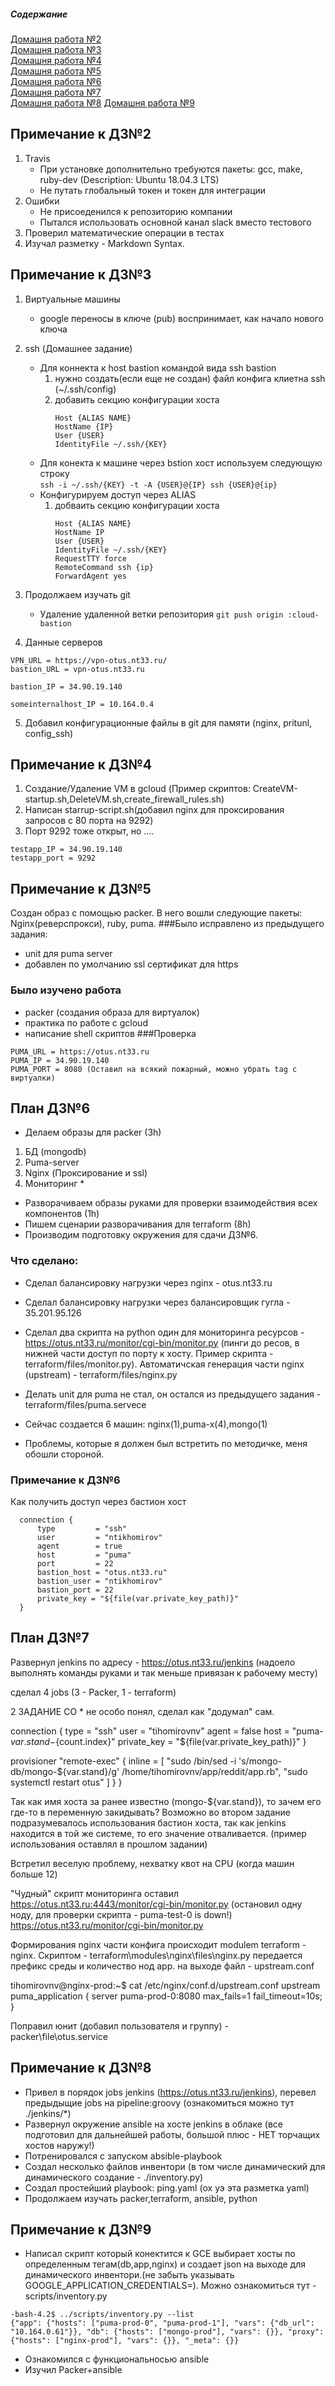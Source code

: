 ##### Содержание
[Домашня работа №2](#HW2)    
[Домашня работа №3](#HW3)    
[Домашня работа №4](#HW4)   
[Домашня работа №5](#HW5)   
[Домашня работа №6](#HW6)        
[Домашня работа №7](#HW7)  
[Домашня работа №8](#HW8) 
[Домашня работа №9](#HW9)  
<a name="HW2"></a>
## Примечание к ДЗ№2
1. Travis
    - При установке дополнительно требуются пакеты: gcc, make, ruby-dev (Description: Ubuntu 18.04.3 LTS)
    - Не путать глобальный токен и токен для интеграции
2. Ошибки
    - Не присоеденился к репозиторию компании
    - Пытался использовать основной канал slack вместо тестового
3. Проверил математические операции в тестах
4. Изучал разметку - Markdown Syntax.

<a name="HW3"></a>
## Примечание к ДЗ№3

1. Виртуальные машины
   - google переносы в ключе (pub) воспринимает, как начало нового ключа
2. ssh (Домашнее задание)
   - Для коннекта к host bastion командой вида ssh bastion
     1. нужно создать(если еще не создан) файл конфига клиетна ssh (~/.ssh/config)
     2. добавить секцию конфигурации хоста  
        ```
        Host {ALIAS NAME}
	    HostName {IP}
	    User {USER}
	    IdentityFile ~/.ssh/{KEY}
        ```
   - Для конекта к машине через bstion хост используем следующую строку   
     `ssh -i ~/.ssh/{KEY} -t -A {USER}@{IP} ssh {USER}@{ip}`
   - Конфигурируем  доступ через ALIAS
     1. добваить секцию конфигурации хоста
        ```
	    Host {ALIAS NAME}
		HostName IP
		User {USER}
		IdentityFile ~/.ssh/{KEY}
		RequestTTY force
		RemoteCommand ssh {ip}
		ForwardAgent yes
        ```
3. Продолжаем изучать git
   - Удаление удаленной ветки репозитория
     `git push origin :cloud-bastion`

4. Данные серверов
```
VPN_URL = https://vpn-otus.nt33.ru/
bastion_URL = vpn-otus.nt33.ru

bastion_IP = 34.90.19.140

someinternalhost_IP = 10.164.0.4

```
5. Добавил конфигурационные файлы в git для памяти (nginx, pritunl, config_ssh)

<a name="HW4"></a>
## Примечание к ДЗ№4
1. Создание/Удаление VM в gcloud (Пример скриптов: CreateVM-startup.sh,DeleteVM.sh,create_firewall_rules.sh)
2. Написан starrup-script.sh(добавил nginx для проксирования запросов с 80 порта на 9292)
3. Порт 9292 тоже открыт, но ....
```
testapp_IP = 34.90.19.140
testapp_port = 9292
```

<a name="HW5"></a>
## Примечание к ДЗ№5
Создан образ с помощью packer.
В него вошли следующие пакеты: Nginx(реверспрокси), ruby, puma.
###Было исправлено из предыдущего задания:
- unit для puma server
- добавлен по умолчанию ssl сертификат для https
### Было изучено работа
- packer (создания образа для виртуалок)
- практика по работе c gcloud
- написание shell скриптов
###Проверка
```
PUMA_URL = https://otus.nt33.ru
PUMA_IP = 34.90.19.140
PUMA_PORT = 8080 (Оставил на всякий пожарный, можно убрать tag c виртуалки)
```
<a name="HW6"></a>
## План ДЗ№6
 - Делаем образы для packer (3h)
 1. БД (mongodb)
 2. Puma-server
 3. Nginx (Проксирование и ssl)
 4. Мониторинг *
 - Разворачиваем образы руками для проверки взаимодействия всех компонентов (1h)
 - Пишем сценарии разворачивания для terraform (8h)
 - Производим подготовку окружения для сдачи ДЗ№6.

### Что сделано:
 - Сделал балансировку нагрузки через nginx - otus.nt33.ru
 - Сделал балансировку нагрузки через балансировщик гугла - 35.201.95.126
 - Сделал два скрипта на python один для мониторинга ресурсов - https://otus.nt33.ru/monitor/cgi-bin/monitor.py  (пинги до ресов, в нижней части доступ по порту к хосту. Пример скрипта - terraform/files/monitor.py). Автоматичская генерация части nginx (upstream) - terraform/files/nginx.py
 - Делать unit для puma не стал, он остался из предыдущего задания - terraform/files/puma.servece
 - Сейчас создается 6 машин: nginx(1),puma-x(4),mongo(1)

 - Проблемы, которые я должен был встретить по методичке, меня обошли стороной.


### Примечание к ДЗ№6
Как получить доступ через бастион хост
```
  connection {
      type         = "ssh"
      user         = "ntikhomirov"
      agent        = true
      host         = "puma"
      port         = 22
      bastion_host = "otus.nt33.ru"
      bastion_user = "ntikhomirov"
      bastion_port = 22
      private_key = "${file(var.private_key_path)}"
  }
```
<a name="HW7"></a>
## План ДЗ№7
Развернул jenkins по адресу - https://otus.nt33.ru/jenkins (надоело выполнять команды руками и так меньше привязан к рабочему месту)

сделал 4 jobs (3 - Packer, 1 - terraform)

2 ЗАДАНИЕ СО * не особо понял, сделал как "додумал" сам.

connection {
type = "ssh"
user = "tihomirovnv"
agent = false
host = "puma-${var.stand}-${count.index}"
private_key = "${file(var.private_key_path)}"
}

provisioner "remote-exec" {
inline = [
"sudo /bin/sed -i 's/mongo-db/mongo-${var.stand}/g' /home/tihomirovnv/app/reddit/app.rb",
"sudo systemctl restart otus"
]
}
}

Так как имя хоста за ранее известно (mongo-${var.stand}), то зачем его где-то в переменную закидывать?
Возможно во втором задание подразумевалось использования бастион хоста, так как jenkins находится в той же системе, то его значение отваливается. (пример использования оставлял в прошлом задании)

Встретил веселую проблему, нехватку квот на CPU (когда машин больше 12)

"Чудный" скрипт мониторинга оставил
https://otus.nt33.ru:4443/monitor/cgi-bin/monitor.py (остановил одну ноду, для проверки скрипта - puma-test-0 is down!)
https://otus.nt33.ru/monitor/cgi-bin/monitor.py

Формирования nginx части конфига происходит modulem terraform - nginx.
Скриптом - terraform\modules\nginx\files\nginx.py
передается префикс среды и количество нод app.
на выходе файл - upstream.conf

tihomirovnv@nginx-prod:~$ cat /etc/nginx/conf.d/upstream.conf
upstream puma_application {
server puma-prod-0:8080 max_fails=1 fail_timeout=10s;
}

Поправил юнит (добавил пользователя и группу) - packer\file\otus.service

<a name="HW8"></a>
## Примечание к ДЗ№8
- Привел в порядок jobs jenkins  (https://otus.nt33.ru/jenkins), перевел предыдыщие jobs на pipeline:groovy (ознакомиться можно тут ./jenkins/*)
- Развернул окружение ansible на хосте jenkins в облаке (все подготовил для дальнейшей работы, большой плюс - НЕТ торчащих хостов наружу!)
- Потренировался с запуском absible-playbook
- Создал несколько файлов инвентори (в том числе динамический для динамического создание - ./inventory.py)
- Создал простейший playbook: ping.yaml (ох уэ эта разметка yaml)
- Продолжаем изучать packer,terraform, ansible, python

<a name="HW9"></a>   
## Примечание к ДЗ№9   
- Написал скрипт который конектится к GCE выбирает хосты по определенным тегам(db,app,nginx) и создает json на выходе для динамического инвентори.(не забыть указывать  GOOGLE_APPLICATION_CREDENTIALS=). Можно ознакомиться тут - scripts/inventory.py
```
-bash-4.2$ ../scripts/inventory.py --list
{"app": {"hosts": ["puma-prod-0", "puma-prod-1"], "vars": {"db_url": "10.164.0.61"}}, "db": {"hosts": ["mongo-prod"], "vars": {}}, "proxy": {"hosts": ["nginx-prod"], "vars": {}}, "_meta": {}}
```
- Ознакомился с функциональносью ansible
- Изучил Packer+ansible
